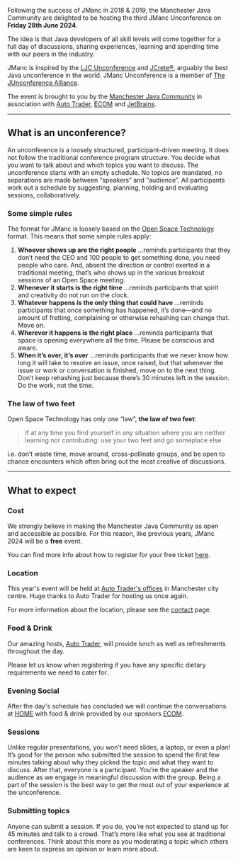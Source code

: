 Following the success of JManc in 2018 & 2019, the Manchester Java Community are delighted to be hosting the third JManc Unconference on **Friday 28th June 2024**.

The idea is that Java developers of all skill levels will come together for a full day of discussions, sharing experiences, learning and spending time with our peers in the industry.

JManc is inspired by the [LJC Unconference](https://www.ljcunconf.co.uk/) and [JCrete®](http://www.jcrete.org/), arguably the best Java unconference in the world.
JManc Unconference is a member of [The JUnconference Alliance](https://junconf.org).

The event is brought to you by the [Manchester Java Community](https://www.meetup.com/manchesteruk-java-community/) in association with [Auto Trader](https://careers.autotrader.co.uk), [ECOM](http://www.ecomrecruitment.com/) and [JetBrains](https://www.jetbrains.com).

---

## What is an unconference?

An unconference is a loosely structured, participant-driven meeting.
It does not follow the traditional conference program structure.
You decide what you want to talk about and which topics you want to discuss.
The unconference starts with an empty schedule.
No topics are mandated, no separations are made between “speakers” and “audience”.
All participants work out a schedule by suggesting, planning, holding and evaluating sessions, collaboratively.

### Some simple rules

The format for JManc is loosely based on the [Open Space Technology](https://en.wikipedia.org/wiki/Open_Space_Technology) format.
This means that some simple rules apply:

1. **Whoever shows up are the right people**
   …reminds participants that they don’t need the CEO and 100 people to get something done, you need people who care.
   And, absent the direction or control exerted in a traditional meeting, that’s who shows up in the various breakout sessions of an Open Space meeting.
2. **Whenever it starts is the right time**
   …reminds participants that spirit and creativity do not run on the clock.
3. **Whatever happens is the only thing that could have**
   …reminds participants that once something has happened, it’s done—and no amount of fretting, complaining or otherwise rehashing can change that. Move on.
4. **Wherever it happens is the right place**
   …reminds participants that space is opening everywhere all the time. Please be conscious and aware.
5. **When it’s over, it’s over**
   …reminds participants that we never know how long it will take to resolve an issue, once raised, but that whenever the issue or work or conversation is finished, move on to the next thing.
   Don’t keep rehashing just because there’s 30 minutes left in the session.
   Do the work, not the time.

### The law of two feet

Open Space Technology has only one “law”, **the law of two feet**:

> If at any time you find yourself in any situation where you are neither learning nor contributing: use your two feet and go someplace else.

i.e. don’t waste time, move around, cross-pollinate groups, and be open to chance encounters which often bring out the most creative of discussions.

---

## What to expect

### Cost

We strongly believe in making the Manchester Java Community as open and accessible as possible.
For this reason, like previous years, JManc 2024 will be a **free** event.

You can find more info about how to register for your free ticket [here](tickets.md).

### Location

This year's event will be held at [Auto Trader's offices](contact.md) in Manchester city centre.
Huge thanks to Auto Trader for hosting us once again.

For more information about the location, please see the [contact](contact.md) page.

### Food & Drink

Our amazing hosts, [Auto Trader](https://careers.autotrader.co.uk), will provide lunch as well as refreshments throughout the day.

Please let us know when registering if you have any specific dietary requirements we need to cater for.

### Evening Social

After the day's schedule has concluded we will continue the conversations at [HOME](https://homemcr.org/visit/eat-and-drink/) with food & drink provided by our sponsors [ECOM](http://www.ecomrecruitment.com/).

### Sessions

Unlike regular presentations, you won’t need slides, a laptop, or even a plan!
It’s good for the person who submitted the session to spend the first few minutes talking about why they picked the topic and what they want to discuss. After that, everyone is a participant.
You’re the speaker and the audience as we engage in meaningful discussion with the group.
Being a part of the session is the best way to get the most out of your experience at the unconference.

### Submitting topics

Anyone can submit a session.
If you do, you’re not expected to stand up for 45 minutes and talk to a crowd.
That’s more like what you see at traditional conferences.
Think about this more as you moderating a topic which others are keen to express an opinion or learn more about.
